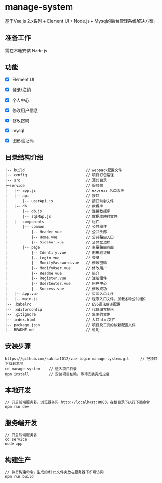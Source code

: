 # manage-system #
基于Vue.js 2.x系列 + Element UI + Node.js + Mysql的后台管理系统解决方案。

## 准备工作 ##

需在本地安装 Node.js

## 功能 ##
- [x] Element UI
- [x] 登录/注销
- [x] 个人中心
- [x] 修改用户信息
- [x] 修改密码
- [x] mysql
- [x] 图形验证码


## 目录结构介绍 ##

	|-- build                            // webpack配置文件
	|-- config                           // 项目打包路径
	|-- src                              // 源码目录
	├─service                            // 服务端
	│   │-- app.js                       // express 入口文件
	│   |-- api                          // 接口
	│       │-- userApi.js               // 接口映射文件
	│   |-- db                           // 数据库
	│       |-- db.js                    // 连接数据库
	│       |-- sqlMap.js                // 数据库映射文件
	|   |-- components                   // 组件
	|       |-- common                   // 公共组件
	|           |-- Header.vue           // 公共头部
	|           |-- Home.vue           	 // 公共路由入口
	|           |-- Sidebar.vue          // 公共左边栏
	|		|-- page                   	 // 主要路由页面
	|           |-- Identify.vue         // 图形验证码
	|           |-- Login.vue            // 登录
	|           |-- ModifyPassword.vue   // 修改密码
	|           |-- ModifyUser.vue       // 修改用户
	|           |-- Readme.vue           // 简介
	|           |-- Register.vue         // 注册组件
	|           |-- UserCenter.vue       // 用户中心
	|           |-- Success.vue          // 修改成功
	|   |-- App.vue                      // 页面入口文件
	|   |-- main.js                      // 程序入口文件，加载各种公共组件
	|-- .babelrc                         // ES6语法编译配置
	|-- .editorconfig                    // 代码编写规格
	|-- .gitignore                       // 忽略的文件
	|-- index.html                       // 入口html文件
	|-- package.json                     // 项目及工具的依赖配置文件
	|-- README.md                        // 说明


## 安装步骤 ##

	https://github.com/sakila1012/vue-login-manage-system.git     // 把项目下载到本地
	cd manage-system    // 进入项目目录
	npm install         // 安装项目依赖，等待安装完成之后

## 本地开发 ##

	// 开启前端服务器，浏览器访问 http://localhost:8083，在根目录下执行下面命令
	npm run dev

## 服务端开发 ##

	// 开启后端服务器
	cd service
	node app 

## 构建生产 ##

	// 执行构建命令，生成的dist文件夹放在服务器下即可访问
	npm run build
